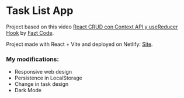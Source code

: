 # Task List App

Project based on this video [React CRUD con Context API y useReducer Hook](https://www.youtube.com/watch?v=jLpPc_J2_xo) by [Fazt Code](https://www.youtube.com/@FaztCode).

Project made with React + Vite and deployed on Netlify: [Site](https://task-app-simple.netlify.app/).

### My modifications:
- Responsive web design
- Persistence in LocalStorage
- Change in task design
- Dark Mode